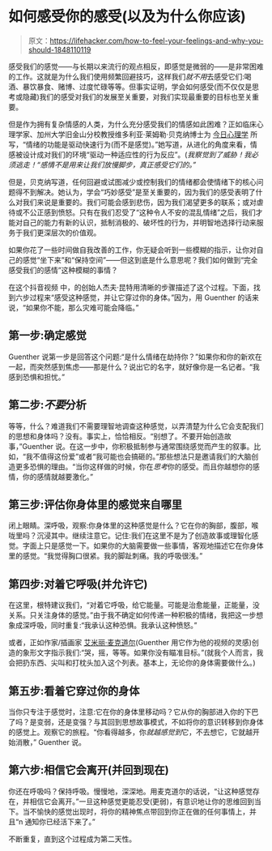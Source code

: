 # 如何感受你的感受(以及为什么你应该)

> 原文：<https://lifehacker.com/how-to-feel-your-feelings-and-why-you-should-1848110119>

感受我们的感觉——与长期以来流行的观点相反，即感觉是微弱的——是非常困难的工作。这就是为什么我们使用频繁回避技巧，这样我们*就不用*去感受它们:喝酒、暴饮暴食、赌博、过度忙碌等等。但事实证明，学会如何感受(而不仅仅是思考或隐藏)我们的感受对我们的发展至关重要，对我们实现最重要的目标也至关重要。



但是作为拥有复杂情感的人类，为什么充分感受我们的情感如此困难？正如临床心理学家、加州大学旧金山分校教授维多利亚·莱姆勒·贝克纳博士为 [今日心理学](https://www.psychologytoday.com/us/blog/harnessing-principles-change/202010/the-key-skill-we-rarely-learn-how-feel-your-feelings) 所写，“情绪的功能是驱动快速行为(而不是感觉)。”她写道，从进化的角度来看，情感被设计成对我们的环境“驱动一种适应性的行为反应”。(*我察觉到了威胁！我必须逃走！“感情不是用来让我们放慢脚步，真正感受它们的。”*

但是，贝克纳写道，任何回避或试图减少或控制我们的情绪都会使情绪下的核心问题得不到解决。她认为，学会“巧妙感受”是至关重要的，因为我们的感受表明了什么对我们来说是重要的。我们可能会感到悲伤，因为我们渴望更多的联系；或对虐待或不公正感到愤怒。只有在我们忍受了“这种令人不安的混乱情绪”之后，我们才能对自己的能力有新的认识，抵制消极的、破坏性的行为，并明智地选择行动来服务于我们更深层次的价值观。

如果你花了一些时间做自我改善的工作，你无疑会听到一些模糊的指示，让你对自己的感觉“坐下来”和“保持空间”——但这到底是什么意思呢？我们如何做到“完全感受我们的感情”这种模糊的事情？

在这个抖音视频 中，的创始人杰夫·昆特用清晰的步骤描述了这个过程。下面，找到六步过程来“感受这种感觉，并让它穿过你的身体。”因为，用 Guenther 的话来说，“如果你不能，那么灾难可能会降临。”

## 第一步:确定感觉

Guenther 说第一步是回答这个问题:“是什么情绪在劫持你？”如果你和你的新欢在一起，而突然感到焦虑——那是什么？说出它的名字，就好像你是一名记者。“我感到恐惧和担忧。”

## 第二步:*不要*分析

等等，什么？难道我们不需要理智地调查这种感觉，以弄清楚为什么它会支配我们的思想和身体吗？没有。事实上，恰恰相反。“别想了。不要开始创造故事，”Guenther 说。在这一步中，你积极抵制参与通常围绕感觉而产生的叙事。比如，“我不值得这份爱”或者“我可能也会搞砸的。”那些想法只是邀请我们的大脑创造更多恐惧的理由。“当你这样做的时候，你在*思考*你的感受。而且你越想你的感情，你的感情就越要激化。”

## 第三步:评估你身体里的感觉来自哪里

闭上眼睛。深呼吸，观察:你身体里的这种感觉是什么？它在你的胸部，腹部，喉咙里吗？沉浸其中。继续注意它。记住:我们在这里不是为了创造故事或理智化感觉。字面上只是感觉一下。如果你的大脑需要做一些事情，客观地描述它在你身体里的感觉。“我觉得胸口很紧。我的脚趾刺痛。我的呼吸很浅。”

## 第四步:对着它呼吸(并允许它)

在这里，根特建议我们，“对着它呼吸，给它能量。可能是治愈能量，正能量，没关系。只关注身体的感觉。”由于我不确定如何传递一种积极的情绪，我把这一步想象成深呼吸，同时重复:“我承认这种恐惧。我承认这种愤怒。”

或者，正如作家/插画家 [艾米丽·麦克道尔](https://emandfriends.com/pages/meet-emily)(Guenther 用它作为他的视频的灵感)创造的象形文字指示我们:“哭，摇，等等。如果你没有瞄准目标。”(就我个人而言，我会把扔东西、尖叫和打枕头加入这个列表。基本上，无论你的身体需要做什么。)

## 第五步:看着它穿过你的身体

当你只专注于感觉时，注意:它在你的身体里移动吗？它从你的胸部进入你的下巴了吗？是变弱，还是变强？与其回到思想故事模式，不如将你的意识转移到你身体的感觉上。观察它的旅程。“你看得越多，你*就越感觉到*它，不去想它，它就越开始消散，” Guenther 说。

## 第六步:相信它会离开(并回到现在)

你还在呼吸吗？保持呼吸。慢慢地，深深地。用麦克道尔的话说，“让这种感觉存在，并相信它会离开。”一旦这种感觉更能忍受(更弱)，有意识地让你的思维回到当下。当不愉快的感觉出现时，将你的精神焦点带回到你正在做的任何事情上，并且“n 通知你已经活下来了。”

不断重复，直到这个过程成为第二天性。